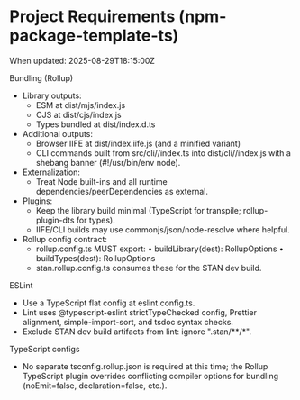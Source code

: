 # Project Requirements (npm-package-template-ts)

When updated: 2025-08-29T18:15:00Z

Bundling (Rollup)
- Library outputs:
  - ESM at dist/mjs/index.js
  - CJS at dist/cjs/index.js
  - Types bundled at dist/index.d.ts
- Additional outputs:
  - Browser IIFE at dist/index.iife.js (and a minified variant)
  - CLI commands built from src/cli/<command>/index.ts into dist/cli/<command>/index.js
    with a shebang banner (#!/usr/bin/env node).
- Externalization:
  - Treat Node built-ins and all runtime dependencies/peerDependencies as external.
- Plugins:
  - Keep the library build minimal (TypeScript for transpile; rollup-plugin-dts for types).
  - IIFE/CLI builds may use commonjs/json/node-resolve where helpful.
- Rollup config contract:
  - rollup.config.ts MUST export:
    • buildLibrary(dest): RollupOptions
    • buildTypes(dest): RollupOptions
  - stan.rollup.config.ts consumes these for the STAN dev build.

ESLint

- Use a TypeScript flat config at eslint.config.ts.
- Lint uses @typescript-eslint strictTypeChecked config, Prettier alignment,
  simple-import-sort, and tsdoc syntax checks.
- Exclude STAN dev build artifacts from lint: ignore ".stan/**/*".

TypeScript configs

- No separate tsconfig.rollup.json is required at this time; the Rollup TypeScript plugin overrides conflicting compiler options for bundling (noEmit=false, declaration=false, etc.).